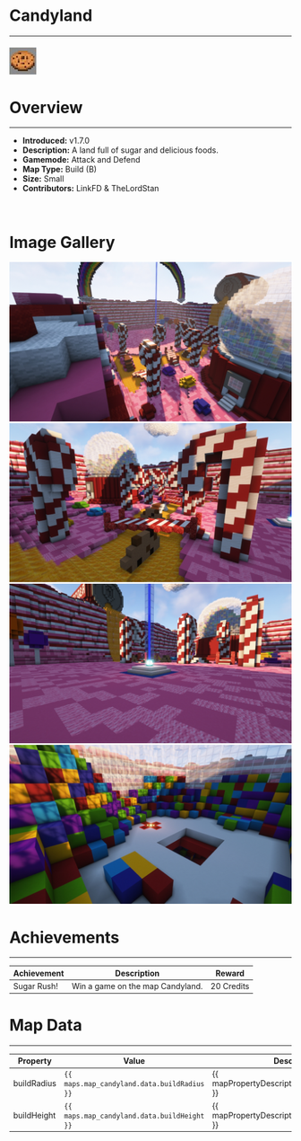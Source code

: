 # Candyland

***

#### ![candylandicon](../assets/icons/candyland-icon.jpg)

# Overview
***
- **Introduced:** v1.7.0
- **Description:** A land full of sugar and delicious foods.
- **Gamemode:** Attack and Defend
- **Map Type:** Build (B)
- **Size:** Small
- **Contributors:** LinkFD & TheLordStan

<br />  

# Image Gallery
![Candyland - Beacon](../assets/maps/candyland/candyland-overview.jpg '')
![Candyland - Middle](../assets/maps/candyland/candyland-mid.jpg '')
![Candyland - Beacon](../assets/maps/candyland/candyland-beacon.jpg '')
![Candyland - Attacking Spawn](../assets/maps/candyland/candyland-spawnroom.jpg '')

# Achievements
***

| Achievement | Description | Reward |
| ----- | ----- | ------ |
| Sugar Rush! | Win a game on the map Candyland. | 20 Credits |



# Map Data
***

| Property | Value | Description |
| ----------- | ----------- | ------ |
| buildRadius |`{{ maps.map_candyland.data.buildRadius }}`| {{ mapPropertyDescriptions.buildRadius.classic }} |
| buildHeight |`{{ maps.map_candyland.data.buildHeight }}`| {{ mapPropertyDescriptions.buildHeight.classic }} |